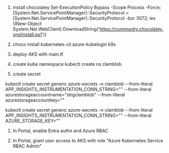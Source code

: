 1. install chocolatey
Set-ExecutionPolicy Bypass -Scope Process -Force; [System.Net.ServicePointManager]::SecurityProtocol = [System.Net.ServicePointManager]::SecurityProtocol -bor 3072; iex ((New-Object System.Net.WebClient).DownloadString('https://community.chocolatey.org/install.ps1'))

2. choco install kubernetes-cli azure-kubelogin k9s

2. deploy AKS with main.tf

3. create kube namespace
   kubectl create ns clamblob

4. create secret

kubectl create secret generic azure-secrets -n clamblob 
   --from-literal APP_INSIGHTS_INSTRUMENTATION_CONN_STRING="" 
   --from-literal azurestorageaccountname="strgclamblob"
   --from-literal azurestorageaccountkey=""

kubectl create secret generic azure-secrets -n clamblob 
   --from-literal APP_INSIGHTS_INSTRUMENTATION_CONN_STRING="" 
   --from-literal AZURE_STORAGE_KEY=""

1. In Portal, enable Entra authn and Azure RBAC

2. In Portal, grant user access to AKS with role "Azure Kubernetes Service RBAC Admin" 


